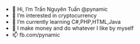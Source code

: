 - 👋 Hi, I’m Trần Nguyên Tuấn @pynamic
- 👀 I’m interested in cryptocurrency
- 🌱 I’m currently learning C#,PHP,HTML,Java
- 💞️ I make money and do whatever I like by myself
- 📫 fb.com/pynamic

<!---
pynamic/pynamic is a ✨ special ✨ repository because its `README.md` (this file) appears on your GitHub profile.
You can click the Preview link to take a look at your changes.
--->
